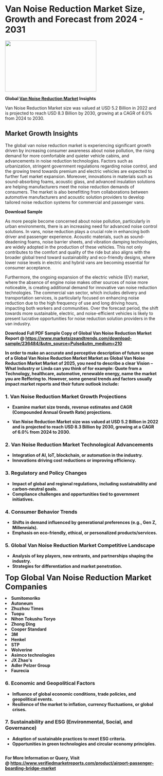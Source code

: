 <H1>Van Noise Reduction Market Size, Growth and Forecast from 2024 - 2031</H1><img class="aligncenter size-medium wp-image-584254" src="https://thirdeyenews.in/wp-content/uploads/2024/09/Global-Market-Research-300x168.jpeg" alt="" width="300" height="168" /><p><strong>Global&nbsp;<a href="https://www.marketsizeandtrends.com/download-sample/236484/&amp;utm_source=Pulse&amp;utm_medium=210">Van Noise Reduction Market</a> Insights</strong></p><p>Van Noise Reduction Market size was valued at USD 5.2 Billion in 2022 and is projected to reach USD 8.3 Billion by 2030, growing at a CAGR of 6.0% from 2024 to 2030.</p><p><h2>Market Growth Insights</h2> <p>The global van noise reduction market is experiencing significant growth driven by increasing consumer awareness about noise pollution, the rising demand for more comfortable and quieter vehicle cabins, and advancements in noise reduction technologies. Factors such as urbanization, stringent government regulations regarding noise control, and the growing trend towards premium and electric vehicles are expected to further fuel market expansion. Moreover, innovations in materials such as sound-absorbing foams, acoustic glass, and advanced insulation solutions are helping manufacturers meet the noise reduction demands of consumers. The market is also benefitting from collaborations between automotive manufacturers and acoustic solution providers to develop tailored noise reduction systems for commercial and passenger vans.</p> <p><strong>Download Sample</strong></p> <p>As more people become concerned about noise pollution, particularly in urban environments, there is an increasing need for advanced noise control solutions. In vans, noise reduction plays a crucial role in enhancing both driver and passenger experience. Acoustic materials, such as sound-deadening foams, noise barrier sheets, and vibration damping technologies, are widely adopted in the production of these vehicles. This not only contributes to the comfort and quality of the ride but also aligns with the broader global trend toward sustainability and eco-friendly designs, where lower noise levels in electric and hybrid vans are becoming essential for consumer acceptance.</p> <p>Furthermore, the ongoing expansion of the electric vehicle (EV) market, where the absence of engine noise makes other sources of noise more noticeable, is creating additional demand for innovative van noise reduction technologies. The commercial van sector, which includes delivery and transportation services, is particularly focused on enhancing noise reduction due to the high frequency of use and long driving hours, impacting both workers and communities. Over the forecast period, the shift towards more sustainable, electric, and noise-efficient vehicles is likely to present lucrative opportunities for noise reduction solution providers in the van industry.</p> <p><strong></p><p><span class=""><strong>Download Full PDF Sample Copy of Global Van Noise Reduction Market Report</strong> @ <a href="https://www.marketsizeandtrends.com/download-sample/236484/&amp;utm_source=Pulse&amp;utm_medium=210" target="_blank">https://www.marketsizeandtrends.com/download-sample/236484/&amp;utm_source=Pulse&amp;utm_medium=210</a></span></p><p>In order to make an accurate and perceptive description of future scope of a Global&nbsp;Van Noise Reduction Market Market as Global&nbsp;Van Noise Reduction Market Market of 2025, you need to describe a clear Vision &ndash; What Industry or Linda can you think of for example: Quote from a Technology, healthcare, automotive, renewable energy, name the market you are Reffering to. However, some general trends and factors usually impact market reports and their future outlook include:</p><h3>1.&nbsp;<strong>Van Noise Reduction Market Growth Projections</strong></h3><ul><li>Examine market size trends, revenue estimates and CAGR (Compounded Annual Growth Rate) projections.</li><li><p>Van Noise Reduction Market size was valued at USD 5.2 Billion in 2022 and is projected to reach USD 8.3 Billion by 2030, growing at a CAGR of 6.0% from 2024 to 2030.</p></li></ul><h3>2.&nbsp;<strong>Van Noise Reduction Market Technological Advancements</strong></h3><ul><li>Integration of AI, IoT, blockchain, or automation in the industry.</li><li>Innovations driving cost reductions or improving efficiency.</li></ul><h3>3.&nbsp;<strong>Regulatory and Policy Changes</strong></h3><ul><li>Impact of global and regional regulations, including sustainability and carbon-neutral goals.</li><li>Compliance challenges and opportunities tied to government initiatives.</li></ul><h3>4.&nbsp;<strong>Consumer Behavior Trends</strong></h3><ul><li>Shifts in demand influenced by generational preferences (e.g., Gen Z, Millennials).</li><li>Emphasis on eco-friendly, ethical, or personalized products/services.</li></ul><h3>5.&nbsp;<strong>Global Van Noise Reduction Market Competitive Landscape</strong></h3><ul><li>Analysis of key players, new entrants, and partnerships shaping the industry.</li><li>Strategies for differentiation and market penetration.</li></ul><p data-pm-slice="1 1 []"><span style="color: inherit; font-family: inherit; font-size: 25px;">Top Global Van Noise Reduction Market Companies</span></p><div class="" data-test-id=""><p><li>Sumitomoriko</li><li> Autoneum</li><li> Zhuzhou Times</li><li> Tuopu</li><li> Nihon Tokushu Toryo</li><li> Zhong Ding</li><li> Cooper Standard</li><li> 3M</li><li> Henkel</li><li> STP</li><li> Wolverine</li><li> Asimco technologies</li><li> JX Zhao's</li><li> Adler Pelzer Group</li><li> Faurecia</li></p></div><h3>6.&nbsp;<strong>Economic and Geopolitical Factors</strong></h3><ul><li>Influence of global economic conditions, trade policies, and geopolitical events.</li><li>Resilience of the market to inflation, currency fluctuations, or global crises.</li></ul><h3>7.&nbsp;<strong>Sustainability and ESG (Environmental, Social, and Governance)</strong></h3><ul><li>Adoption of sustainable practices to meet ESG criteria.</li><li>Opportunities in green technologies and circular economy principles.</li></ul><h2><strong style="font-size: 14px;">For More Information or Query, Visit @&nbsp;</strong><a style="background-color: #ffffff; font-size: 14px;" href="https://www.marketsizeandtrends.com/report/van-noise-reduction-market/" target="_blank">https://www.verifiedmarketreports.com/product/airport-passenger-boarding-bridge-market</a></h2>
